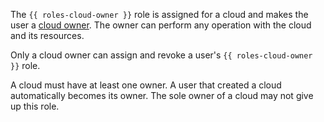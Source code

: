 
The `{{ roles-cloud-owner }}` role is assigned for a cloud and makes the user a [cloud owner](../resource-manager/concepts/resources-hierarchy.md#owner). The owner can perform any operation with the cloud and its resources.


Only a cloud owner can assign and revoke a user's `{{ roles-cloud-owner }}` role.

A cloud must have at least one owner. A user that created a cloud automatically becomes its owner. The sole owner of a cloud may not give up this role.